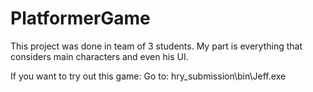 # PlatformerGame
This project was done in team of 3 students. My part is everything that considers main characters and even his UI.

If you want to try out this game: Go to: hry_submission\bin\Jeff.exe
